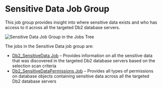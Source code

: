 # Sensitive Data Job Group

This job group provides insight into where sensitive data exists and who has access to it across all
the targeted Db2 database servers.

![Sensitive Data Job Group in the Jobs Tree](/img/versioned_docs/accessanalyzer_11.6/accessanalyzer/solutions/databases/db2/sensitivedata/sensitivedatajobstree.webp)

The jobs in the Sensitive Data job group are:

- [Db2_SensitiveData Job](/docs/accessanalyzer/11.6/accessanalyzer/solutions/databases/db2/sensitivedata/db2_sensitivedata.md)
  – Provides information on all the sensitive data that was discovered in the targeted Db2 database
  servers based on the selection scan criteria
- [Db2_SensitiveDataPermissions Job](/docs/accessanalyzer/11.6/accessanalyzer/solutions/databases/db2/sensitivedata/db2_sensitivedatapermissions.md)
  – Provides all types of permissions on database objects containing sensitive data across all the
  targeted Db2 database servers

